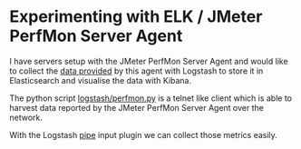 # Experimenting with ELK / JMeter PerfMon Server Agent

I have servers setup with the JMeter PerfMon Server Agent and would like to collect the [data provided](http://jmeter-plugins.org/wiki/PerfMonMetrics/) by this agent with Logstash to store it in Elasticsearch and visualise the data with Kibana.

The python script [logstash/perfmon.py](logstash/perfmon.py) is a telnet like client which is able to harvest data reported by the JMeter PerfMon Server Agent over the network.

With the Logstash [pipe](https://www.elastic.co/guide/en/logstash/master/plugins-inputs-pipe.html) input plugin we can collect those metrics easily.

